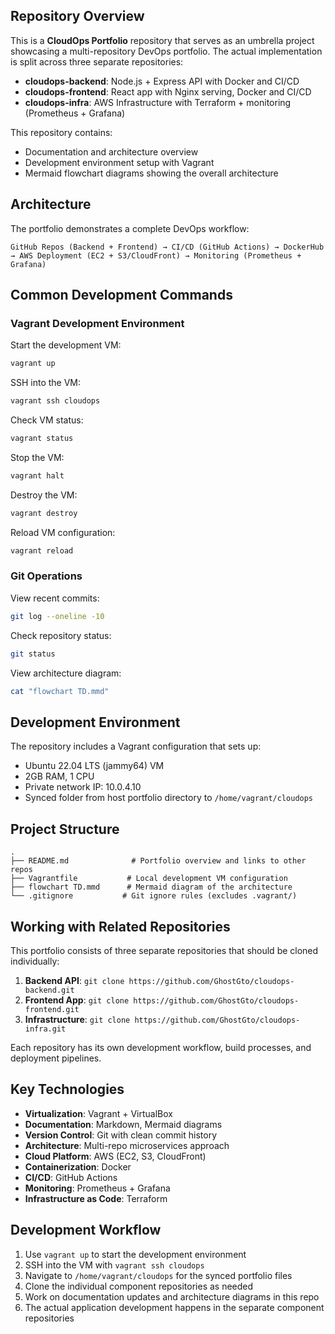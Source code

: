## Repository Overview

This is a **CloudOps Portfolio** repository that serves as an umbrella project showcasing a multi-repository DevOps portfolio. The actual implementation is split across three separate repositories:

- **cloudops-backend**: Node.js + Express API with Docker and CI/CD
- **cloudops-frontend**: React app with Nginx serving, Docker and CI/CD  
- **cloudops-infra**: AWS Infrastructure with Terraform + monitoring (Prometheus + Grafana)

This repository contains:
- Documentation and architecture overview
- Development environment setup with Vagrant
- Mermaid flowchart diagrams showing the overall architecture

## Architecture

The portfolio demonstrates a complete DevOps workflow:
```
GitHub Repos (Backend + Frontend) → CI/CD (GitHub Actions) → DockerHub → AWS Deployment (EC2 + S3/CloudFront) → Monitoring (Prometheus + Grafana)
```

## Common Development Commands

### Vagrant Development Environment

Start the development VM:
```bash
vagrant up
```

SSH into the VM:
```bash
vagrant ssh cloudops
```

Check VM status:
```bash
vagrant status
```

Stop the VM:
```bash
vagrant halt
```

Destroy the VM:
```bash
vagrant destroy
```

Reload VM configuration:
```bash
vagrant reload
```

### Git Operations

View recent commits:
```bash
git log --oneline -10
```

Check repository status:
```bash
git status
```

View architecture diagram:
```bash
cat "flowchart TD.mmd"
```

## Development Environment

The repository includes a Vagrant configuration that sets up:
- Ubuntu 22.04 LTS (jammy64) VM
- 2GB RAM, 1 CPU
- Private network IP: 10.0.4.10
- Synced folder from host portfolio directory to `/home/vagrant/cloudops`

## Project Structure

```
.
├── README.md              # Portfolio overview and links to other repos
├── Vagrantfile           # Local development VM configuration
├── flowchart TD.mmd      # Mermaid diagram of the architecture
└── .gitignore           # Git ignore rules (excludes .vagrant/)
```

## Working with Related Repositories

This portfolio consists of three separate repositories that should be cloned individually:

1. **Backend API**: `git clone https://github.com/GhostGto/cloudops-backend.git`
2. **Frontend App**: `git clone https://github.com/GhostGto/cloudops-frontend.git`  
3. **Infrastructure**: `git clone https://github.com/GhostGto/cloudops-infra.git`

Each repository has its own development workflow, build processes, and deployment pipelines.

## Key Technologies

- **Virtualization**: Vagrant + VirtualBox
- **Documentation**: Markdown, Mermaid diagrams
- **Version Control**: Git with clean commit history
- **Architecture**: Multi-repo microservices approach
- **Cloud Platform**: AWS (EC2, S3, CloudFront)
- **Containerization**: Docker
- **CI/CD**: GitHub Actions
- **Monitoring**: Prometheus + Grafana
- **Infrastructure as Code**: Terraform

## Development Workflow

1. Use `vagrant up` to start the development environment
2. SSH into the VM with `vagrant ssh cloudops` 
3. Navigate to `/home/vagrant/cloudops` for the synced portfolio files
4. Clone the individual component repositories as needed
5. Work on documentation updates and architecture diagrams in this repo
6. The actual application development happens in the separate component repositories